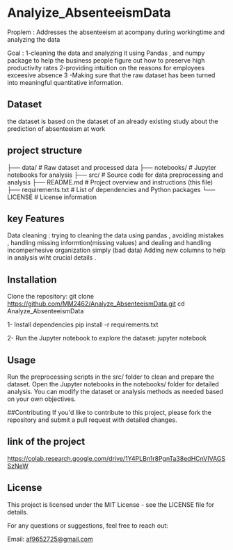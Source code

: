 # Analyize_AbsenteeismData
Proplem : Addresses the  absenteeism at acompany during workingtime and analyzing the data 

Goal :
1-cleaning the data and analyzing it using Pandas , and numpy package to help the business people figure out how to preserve high productivity rates
2-providing intuition on the reasons for employees exceesive absence 
3 -Making sure that the raw dataset has been turned into meaningful quantitative information.


## Dataset
the dataset is based on the dataset of an already existing study about the prediction of absenteeism at work 

## project structure 
├── data/                   # Raw dataset and processed data
├── notebooks/              # Jupyter notebooks for analysis
├── src/                    # Source code for data preprocessing and analysis
├── README.md               # Project overview and instructions (this file)
├── requirements.txt        # List of dependencies and Python packages
└── LICENSE                 # License information

## key Features 
Data cleaning  :  trying to cleaning the data using pandas ,
avoiding mistakes , handling missing informtion(missing values) and dealing and handling incomperhesive organization simply (bad data)
Adding new columns to help in analysis wiht crucial details .

## Installation
Clone the repository:
git clone https://github.com/MM2462/Analyze_AbsenteeismData.git
cd Analyze_AbsenteeismData

1-  Install dependencies
pip install -r requirements.txt

2-  Run the Jupyter notebook to explore the dataset:
jupyter notebook

## Usage
Run the preprocessing scripts in the src/ folder to clean and prepare the dataset.
Open the Jupyter notebooks in the notebooks/ folder for detailed analysis.
You can modify the dataset or analysis methods as needed based on your own objectives.

##Contributing
If you'd like to contribute to this project, please fork the repository and submit a pull request with detailed changes.

## link of the project 
https://colab.research.google.com/drive/1Y4PLBn1r8PgnTa38edHCnVIVAGSSzNeW



## License
This project is licensed under the MIT License - see the LICENSE file for details.

For any questions or suggestions, feel free to reach out:

Email: af9652725@gmail.com
